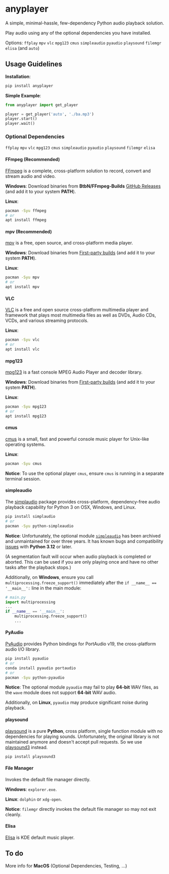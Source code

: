 # anyplayer

A simple, minimal-hassle, few-dependency Python audio playback solution.

Play audio using any of the optional dependencies you have installed.

Options: `ffplay` `mpv` `vlc` `mpg123` `cmus` `simpleaudio` `pyaudio` `playsound` `filemgr` `elisa` (and `auto`)

## Usage Guidelines

**Installation**:

```sh
pip install anyplayer
```

**Simple Example**:

```py
from anyplayer import get_player

player = get_player('auto', './ba.mp3')
player.start()
player.wait()
```

### Optional Dependencies

`ffplay` `mpv` `vlc` `mpg123` `cmus` `simpleaudio` `pyaudio` `playsound` `filemgr` `elisa`

#### FFmpeg (Recommended)

[FFmpeg](https://www.ffmpeg.org/) is a complete, cross-platform solution to record, convert and stream audio and video.

**Windows**: Download binaries from **BtbN/FFmpeg-Builds** [GitHub Releases](https://github.com/BtbN/FFmpeg-Builds/releases) (and add it to your system **PATH**).

**Linux**:

```sh
pacman -Syu ffmpeg
# or
apt install ffmpeg
```

#### mpv (Recommended)

[mpv](https://mpv.io/) is a free, open source, and cross-platform media player.

**Windows**: Download binaries from [First-party builds](https://nightly.link/mpv-player/mpv/workflows/build/master) (and add it to your system **PATH**).

**Linux**:

```sh
pacman -Syu mpv
# or
apt install mpv
```

#### VLC

[VLC](https://www.videolan.org/) is a free and open source cross-platform multimedia player and framework that plays most multimedia files as well as DVDs, Audio CDs, VCDs, and various streaming protocols.

**Linux**:

```sh
pacman -Syu vlc
# or
apt install vlc
```

#### mpg123

[mpg123](https://www.mpg123.de/) is a fast console MPEG Audio Player and decoder library.

**Windows**: Download binaries from [First-party builds](https://www.mpg123.de/download.shtml) (and add it to your system **PATH**).

**Linux**:

```sh
pacman -Syu mpg123
# or
apt install mpg123
```

#### cmus

[cmus](https://cmus.github.io/) is a small, fast and powerful console music player for Unix-like operating systems.

**Linux**:

```sh
pacman -Syu cmus
```

**Notice**: To use the optional player `cmus`, ensure `cmus` is running in a separate terminal session.

#### simpleaudio

The [simplaudio](https://github.com/hamiltron/py-simple-audio) package provides cross-platform, dependency-free audio playback capability for Python 3 on OSX, Windows, and Linux.

```sh
pip install simplaudio
# or
pacman -Syu python-simpleaudio
```

**Notice**: Unfortunately, the optional module [`simpleaudio`](https://github.com/hamiltron/py-simple-audio) has been archived and unmaintained for over three years. It has known bugs and compatibility [issues](https://github.com/hamiltron/py-simple-audio/issues/72) with **Python 3.12** or later.

(A segmentation fault will occur when audio playback is completed or aborted. This can be used if you are only playing once and have no other tasks after the playback stops.)

Additionally, on **Windows**, ensure you call `multiprocessing.freeze_support()` immediately after the `if __name__ == '__main__':` line in the main module:

```py
# main.py
import multiprocessing
...
if __name__ == '__main__':
    multiprocessing.freeze_support()
    ...
```

#### PyAudio

[PyAudio](https://people.csail.mit.edu/hubert/pyaudio/) provides Python bindings for PortAudio v19, the cross-platform audio I/O library.

```sh
pip install pyaudio
# or
conda install pyaudio portaudio
# or
pacman -Syu python-pyaudio
```

**Notice**: The optional module `pyaudio` may fail to play **64-bit** WAV files, as the `wave` module does not support **64-bit** WAV audio.

Additionally, on **Linux**, `pyaudio` may produce significant noise during playback.

#### playsound

[playsound](https://github.com/TaylorSMarks/playsound) is a pure **Python**, cross platform, single function module with no dependencies for playing sounds. Unfortunately, the original library is not maintained anymore and doesn't accept pull requests. So we use [playsound3](https://github.com/sjmikler/playsound3) instead.

```sh
pip install playsound3
```

#### File Manager

Invokes the default file manager directly.

**Windows**: `explorer.exe`.

**Linux**: `dolphin` or `xdg-open`.

**Notice**: `filemgr` directly invokes the default file manager so may not exit cleanly.

#### Elisa

[Elisa](https://apps.kde.org/elisa/) is KDE default music player.

## To do

More info for **MacOS** (Optional Dependencies, Testing, ...)
